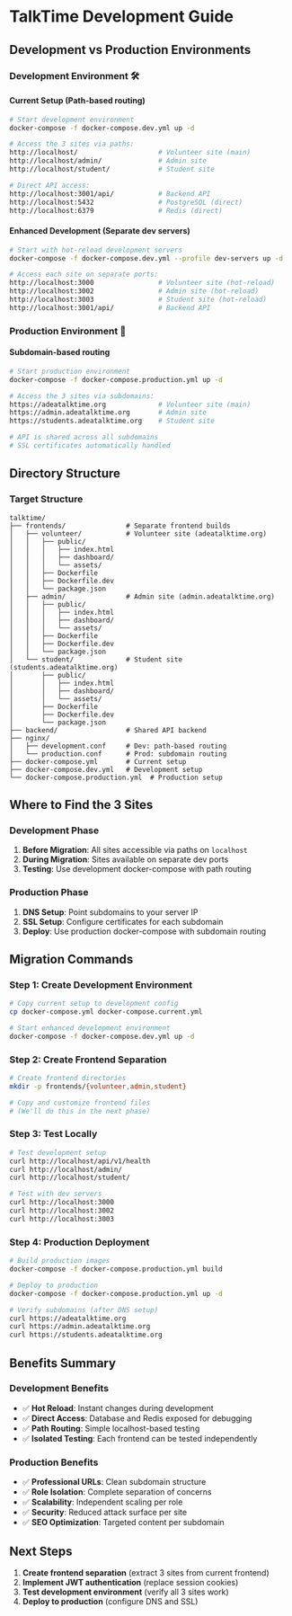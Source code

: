 # TalkTime Development Guide

## Development vs Production Environments

### **Development Environment** 🛠️

#### **Current Setup (Path-based routing)**
```bash
# Start development environment
docker-compose -f docker-compose.dev.yml up -d

# Access the 3 sites via paths:
http://localhost/                    # Volunteer site (main)
http://localhost/admin/              # Admin site  
http://localhost/student/            # Student site

# Direct API access:
http://localhost:3001/api/           # Backend API
http://localhost:5432                # PostgreSQL (direct)
http://localhost:6379                # Redis (direct)
```

#### **Enhanced Development (Separate dev servers)**
```bash
# Start with hot-reload development servers
docker-compose -f docker-compose.dev.yml --profile dev-servers up -d

# Access each site on separate ports:
http://localhost:3000                # Volunteer site (hot-reload)
http://localhost:3002                # Admin site (hot-reload)
http://localhost:3003                # Student site (hot-reload)
http://localhost:3001/api/           # Backend API
```

### **Production Environment** 🚀

#### **Subdomain-based routing**
```bash
# Start production environment
docker-compose -f docker-compose.production.yml up -d

# Access the 3 sites via subdomains:
https://adeatalktime.org             # Volunteer site (main)
https://admin.adeatalktime.org       # Admin site
https://students.adeatalktime.org    # Student site

# API is shared across all subdomains
# SSL certificates automatically handled
```

## Directory Structure

### **Target Structure**
```
talktime/
├── frontends/               # Separate frontend builds
│   ├── volunteer/           # Volunteer site (adeatalktime.org)
│   │   ├── public/
│   │   │   ├── index.html
│   │   │   ├── dashboard/
│   │   │   └── assets/
│   │   ├── Dockerfile
│   │   ├── Dockerfile.dev
│   │   └── package.json
│   ├── admin/               # Admin site (admin.adeatalktime.org)
│   │   ├── public/
│   │   │   ├── index.html
│   │   │   ├── dashboard/
│   │   │   └── assets/
│   │   ├── Dockerfile
│   │   ├── Dockerfile.dev
│   │   └── package.json
│   └── student/             # Student site (students.adeatalktime.org)
│       ├── public/
│       │   ├── index.html
│       │   ├── dashboard/
│       │   └── assets/
│       ├── Dockerfile
│       ├── Dockerfile.dev
│       └── package.json
├── backend/                 # Shared API backend
├── nginx/
│   ├── development.conf     # Dev: path-based routing
│   └── production.conf      # Prod: subdomain routing
├── docker-compose.yml       # Current setup
├── docker-compose.dev.yml   # Development setup
└── docker-compose.production.yml  # Production setup
```

## Where to Find the 3 Sites

### **Development Phase**
1. **Before Migration**: All sites accessible via paths on `localhost`
2. **During Migration**: Sites available on separate dev ports
3. **Testing**: Use development docker-compose with path routing

### **Production Phase**
1. **DNS Setup**: Point subdomains to your server IP
2. **SSL Setup**: Configure certificates for each subdomain
3. **Deploy**: Use production docker-compose with subdomain routing

## Migration Commands

### **Step 1: Create Development Environment**
```bash
# Copy current setup to development config
cp docker-compose.yml docker-compose.current.yml

# Start enhanced development environment
docker-compose -f docker-compose.dev.yml up -d
```

### **Step 2: Create Frontend Separation**
```bash
# Create frontend directories
mkdir -p frontends/{volunteer,admin,student}

# Copy and customize frontend files
# (We'll do this in the next phase)
```

### **Step 3: Test Locally**
```bash
# Test development setup
curl http://localhost/api/v1/health
curl http://localhost/admin/
curl http://localhost/student/

# Test with dev servers
curl http://localhost:3000
curl http://localhost:3002  
curl http://localhost:3003
```

### **Step 4: Production Deployment**
```bash
# Build production images
docker-compose -f docker-compose.production.yml build

# Deploy to production
docker-compose -f docker-compose.production.yml up -d

# Verify subdomains (after DNS setup)
curl https://adeatalktime.org
curl https://admin.adeatalktime.org
curl https://students.adeatalktime.org
```

## Benefits Summary

### **Development Benefits**
- ✅ **Hot Reload**: Instant changes during development
- ✅ **Direct Access**: Database and Redis exposed for debugging
- ✅ **Path Routing**: Simple localhost-based testing
- ✅ **Isolated Testing**: Each frontend can be tested independently

### **Production Benefits**  
- ✅ **Professional URLs**: Clean subdomain structure
- ✅ **Role Isolation**: Complete separation of concerns
- ✅ **Scalability**: Independent scaling per role
- ✅ **Security**: Reduced attack surface per site
- ✅ **SEO Optimization**: Targeted content per subdomain

## Next Steps
1. **Create frontend separation** (extract 3 sites from current frontend)
2. **Implement JWT authentication** (replace session cookies)
3. **Test development environment** (verify all 3 sites work)
4. **Deploy to production** (configure DNS and SSL)
